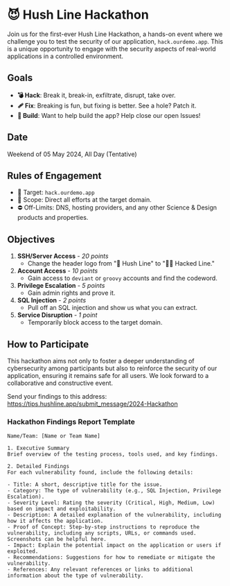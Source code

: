 # 😈 Hush Line Hackathon

Join us for the first-ever Hush Line Hackathon, a hands-on event where we challenge you to test the security of our application, `hack.ourdemo.app`. This is a unique opportunity to engage with the security aspects of real-world applications in a controlled environment. 

## Goals

- **💣 Hack**: Break it, break-in, exfiltrate, disrupt, take over.
- **🩹 Fix**: Breaking is fun, but fixing is better. See a hole? Patch it.
- **🔨 Build**: Want to help build the app? Help close our open Issues!

## Date
Weekend of 05 May 2024, All Day (Tentative)

## Rules of Engagement

- 🎯 Target: `hack.ourdemo.app`
- 🤝 Scope: Direct all efforts at the target domain.
- ⛔️ Off-Limits: DNS, hosting providers, and any other Science & Design products and properties.

## Objectives

1. **SSH/Server Access** - _20 points_
   - Change the header logo from "🤫 Hush Line" to "🏴‍☠️ Hacked Line."
2. **Account Access** - _10 points_
   - Gain access to `deviant` or `groovy` accounts and find the codeword.
3. **Privilege Escalation** - _5 points_
   - Gain admin rights and prove it.
4. **SQL Injection** - _2 points_
   - Pull off an SQL injection and show us what you can extract.
5. **Service Disruption** - _1 point_
   - Temporarily block access to the target domain.

## How to Participate

This hackathon aims not only to foster a deeper understanding of cybersecurity among participants but also to reinforce the security of our application, ensuring it remains safe for all users. We look forward to a collaborative and constructive event.

Send your findings to this address: https://tips.hushline.app/submit_message/2024-Hackathon

### Hackathon Findings Report Template

```
Name/Team: [Name or Team Name]

1. Executive Summary
Brief overview of the testing process, tools used, and key findings.

2. Detailed Findings
For each vulnerability found, include the following details:

- Title: A short, descriptive title for the issue.
- Category: The type of vulnerability (e.g., SQL Injection, Privilege Escalation).
- Severity Level: Rating the severity (Critical, High, Medium, Low) based on impact and exploitability.
- Description: A detailed explanation of the vulnerability, including how it affects the application.
- Proof of Concept: Step-by-step instructions to reproduce the vulnerability, including any scripts, URLs, or commands used. Screenshots can be helpful here.
- Impact: Explain the potential impact on the application or users if exploited.
- Recommendations: Suggestions for how to remediate or mitigate the vulnerability.
- References: Any relevant references or links to additional information about the type of vulnerability.
```
